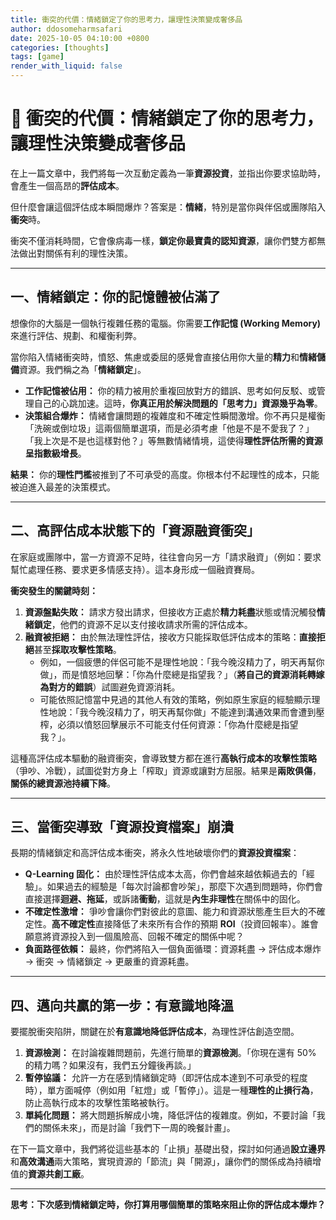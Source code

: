 ```yaml
---
title: 衝突的代價：情緒鎖定了你的思考力，讓理性決策變成奢侈品
author: ddosomeharmsafari
date: 2025-10-05 04:10:00 +0800
categories: [thoughts]
tags: [game]
render_with_liquid: false
---
```


# 🚀 衝突的代價：情緒鎖定了你的思考力，讓理性決策變成奢侈品

在上一篇文章中，我們將每一次互動定義為一筆**資源投資**，並指出你要求協助時，會產生一個高昂的**評估成本**。

但什麼會讓這個評估成本瞬間爆炸？答案是：**情緒**，特別是當你與伴侶或團隊陷入**衝突**時。

衝突不僅消耗時間，它會像病毒一樣，**鎖定你最寶貴的認知資源**，讓你們雙方都無法做出對關係有利的理性決策。

---

## 一、情緒鎖定：你的記憶體被佔滿了

想像你的大腦是一個執行複雜任務的電腦。你需要**工作記憶 (Working Memory)** 來進行評估、規劃、和權衡利弊。

當你陷入情緒衝突時，憤怒、焦慮或委屈的感覺會直接佔用你大量的**精力**和**情緒儲備**資源。我們稱之為「**情緒鎖定**」。

* **工作記憶被佔用：** 你的精力被用於重複回放對方的錯誤、思考如何反駁、或管理自己的心跳加速。這時，**你真正用於解決問題的「思考力」資源幾乎為零**。
* **決策組合爆炸：** 情緒會讓問題的複雜度和不確定性瞬間激增。你不再只是權衡「洗碗或倒垃圾」這兩個簡單選項，而是必須考慮「他是不是不愛我了？」「我上次是不是也這樣對他？」等無數情緒情境，這使得**理性評估所需的資源呈指數級增長**。

**結果：** 你的**理性門檻**被推到了不可承受的高度。你根本付不起理性的成本，只能被迫進入最差的決策模式。

---

## 二、高評估成本狀態下的「資源融資衝突」

在家庭或團隊中，當一方資源不足時，往往會向另一方「請求融資」（例如：要求幫忙處理任務、要求更多情感支持）。這本身形成一個融資賽局。

**衝突發生的關鍵時刻：**

1.  **資源盤點失敗：** 請求方發出請求，但接收方正處於**精力耗盡**狀態或情況觸發**情緒鎖定**，他們的資源不足以支付接收請求所需的評估成本。
2.  **融資被拒絕：** 由於無法理性評估，接收方只能採取低評估成本的策略：**直接拒絕**甚至**採取攻擊性策略**。
    * 例如，一個疲憊的伴侶可能不是理性地說：「我今晚沒精力了，明天再幫你做」，而是憤怒地回擊：「你為什麼總是指望我？」（**將自己的資源消耗轉嫁為對方的錯誤**）試圖避免資源消耗。
    * 可能依照記憶當中見過的其他人有效的策略，例如原生家庭的經驗顯示理性地說：「我今晚沒精力了，明天再幫你做」不能達到溝通效果而會遭到壓榨，必須以憤怒回擊展示不可能支付任何資源：「你為什麼總是指望我？」。

這種高評估成本驅動的融資衝突，會導致雙方都在進行**高執行成本的攻擊性策略**（爭吵、冷戰），試圖從對方身上「榨取」資源或讓對方屈服。結果是**兩敗俱傷**，**關係的總資源池持續下降**。

---

## 三、當衝突導致「資源投資檔案」崩潰

長期的情緒鎖定和高評估成本衝突，將永久性地破壞你們的**資源投資檔案**：

* **Q-Learning 固化：** 由於理性評估成本太高，你們會越來越依賴過去的「經驗」。如果過去的經驗是「每次討論都會吵架」，那麼下次遇到問題時，你們會直接選擇**迴避、拖延**，或訴諸**衝動**，這就是**內生非理性**在關係中的固化。
* **不確定性激增：** 爭吵會讓你們對彼此的意圖、能力和資源狀態產生巨大的不確定性。**高不確定性**直接降低了未來所有合作的預期 **ROI**（投資回報率）。誰會願意將資源投入到一個風險高、回報不確定的關係中呢？
* **負面路徑依賴：** 最終，你們將陷入一個負面循環：資源耗盡 -> 評估成本爆炸 -> 衝突 -> 情緒鎖定 -> 更嚴重的資源耗盡。

---

## 四、邁向共贏的第一步：有意識地降溫

要擺脫衝突陷阱，關鍵在於**有意識地降低評估成本**，為理性評估創造空間。

1.  **資源檢測：** 在討論複雜問題前，先進行簡單的**資源檢測**。「你現在還有 50% 的精力嗎？如果沒有，我們五分鐘後再談。」
2.  **暫停協議：** 允許一方在感到情緒鎖定時（即評估成本達到不可承受的程度時），單方面喊停（例如用「紅燈」或「暫停」）。這是一種**理性的止損行為**，防止高執行成本的攻擊性策略被執行。
3.  **單純化問題：** 將大問題拆解成小塊，降低評估的複雜度。例如，不要討論「我們的關係未來」，而是討論「我們下一周的晚餐計畫」。

在下一篇文章中，我們將從這些基本的「止損」基礎出發，探討如何通過**設立邊界**和**高效溝通**兩大策略，實現資源的「節流」與「開源」，讓你們的關係成為持續增值的**資源共創工廠**。

***
**思考：下次感到情緒鎖定時，你打算用哪個簡單的策略來阻止你的評估成本爆炸？**
